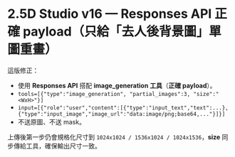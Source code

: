 
# 2.5D Studio v16 — **Responses API 正確 payload**（只給「去人後背景圖」單圖重畫）

這版修正：
- 使用 **Responses API** 搭配 **image_generation 工具**（**正確 payload**）。
- `tools=[{"type":"image_generation", "partial_images":3, "size":"<WxH>"}]`
- `input=[{"role":"user","content":[{"type":"input_text","text":...},{"type":"input_image","image_url":"data:image/png;base64,..."}]}]`
- 不送原圖、不送 mask。

上傳後第一步仍會規格化尺寸到 `1024x1024 / 1536x1024 / 1024x1536`，**size** 同步傳給工具，確保輸出尺寸一致。
